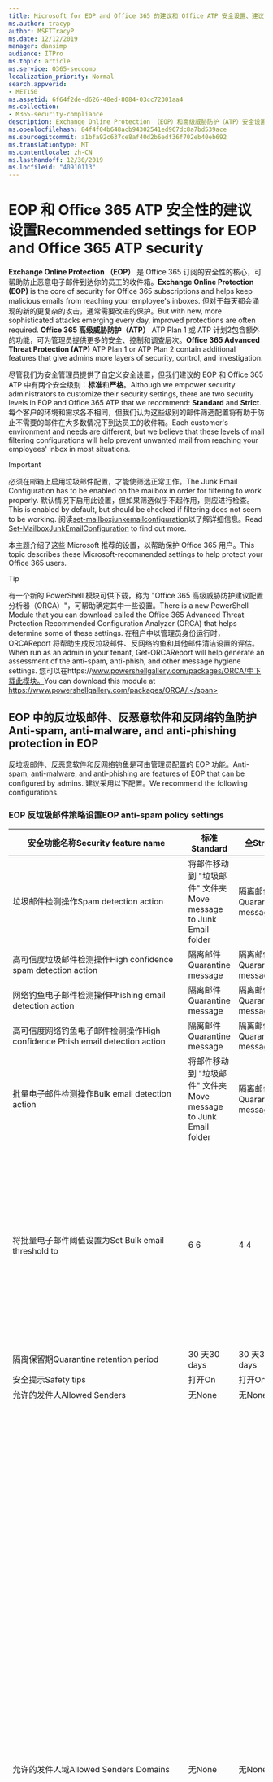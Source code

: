 ```yaml
---
title: Microsoft for EOP and Office 365 的建议和 Office ATP 安全设置、建议、发件人策略框架、基于域的邮件报告和符合性、域密钥识别的邮件、步骤、工作方式、安全基准和 EOP 的基准ATP 的基线，设置 ATP，设置 EOP，配置 ATP，配置 EOP，安全配置
ms.author: tracyp
author: MSFTTracyP
ms.date: 12/12/2019
manager: dansimp
audience: ITPro
ms.topic: article
ms.service: O365-seccomp
localization_priority: Normal
search.appverid:
- MET150
ms.assetid: 6f64f2de-d626-48ed-8084-03cc72301aa4
ms.collection:
- M365-security-compliance
description: Exchange Online Protection （EOP）和高级威胁防护（ATP）安全设置的最佳实践是什么？ 有关标准保护的当前建议是什么？ 如果您想要更加严格，应使用什么？ 此外，如果您还使用高级威胁防护（ATP），还可以获得什么额外内容？
ms.openlocfilehash: 84f4f04b648acb94302541ed967dc8a7bd539ace
ms.sourcegitcommit: a1bfa92c637ce8af40d2b6edf36f702eb40eb692
ms.translationtype: MT
ms.contentlocale: zh-CN
ms.lasthandoff: 12/30/2019
ms.locfileid: "40910113"
---
```

# <a name="recommended-settings-for-eop-and-office-365-atp-security"></a><span data-ttu-id="59a10-106">EOP 和 Office 365 ATP 安全性的建议设置</span><span class="sxs-lookup"><span data-stu-id="59a10-106">Recommended settings for EOP and Office 365 ATP security</span></span>

<span data-ttu-id="59a10-107">**Exchange Online Protection （EOP）** 是 Office 365 订阅的安全性的核心，可帮助防止恶意电子邮件到达你的员工的收件箱。</span><span class="sxs-lookup"><span data-stu-id="59a10-107">**Exchange Online Protection (EOP)** is the core of security for Office 365 subscriptions and helps keep malicious emails from reaching your employee's inboxes.</span></span> <span data-ttu-id="59a10-108">但对于每天都会涌现的新的更复杂的攻击，通常需要改进的保护。</span><span class="sxs-lookup"><span data-stu-id="59a10-108">But with new, more sophisticated attacks emerging every day, improved protections are often required.</span></span> <span data-ttu-id="59a10-109">**Office 365 高级威胁防护（ATP）** ATP Plan 1 或 ATP 计划2包含额外的功能，可为管理员提供更多的安全、控制和调查层次。</span><span class="sxs-lookup"><span data-stu-id="59a10-109">**Office 365 Advanced Threat Protection (ATP)** ATP Plan 1 or ATP Plan 2 contain additional features that give admins more layers of security, control, and investigation.</span></span>

<span data-ttu-id="59a10-110">尽管我们为安全管理员提供了自定义安全设置，但我们建议的 EOP 和 Office 365 ATP 中有两个安全级别：**标准**和**严格**。</span><span class="sxs-lookup"><span data-stu-id="59a10-110">Although we empower security administrators to customize their security settings, there are two security levels in EOP and Office 365 ATP that we recommend: **Standard** and **Strict**.</span></span> <span data-ttu-id="59a10-111">每个客户的环境和需求各不相同，但我们认为这些级别的邮件筛选配置将有助于防止不需要的邮件在大多数情况下到达员工的收件箱。</span><span class="sxs-lookup"><span data-stu-id="59a10-111">Each customer's environment and needs are different, but we believe that these levels of mail filtering configurations will help prevent unwanted mail from reaching your employees' inbox in most situations.</span></span>

> [!IMPORTANT]
> <span data-ttu-id="59a10-112">必须在邮箱上启用垃圾邮件配置，才能使筛选正常工作。</span><span class="sxs-lookup"><span data-stu-id="59a10-112">The Junk Email Configuration has to be enabled on the mailbox in order for filtering to work properly.</span></span> <span data-ttu-id="59a10-113">默认情况下启用此设置，但如果筛选似乎不起作用，则应进行检查。</span><span class="sxs-lookup"><span data-stu-id="59a10-113">This is enabled by default, but should be checked if filtering does not seem to be working.</span></span> <span data-ttu-id="59a10-114">阅读[set-mailboxjunkemailconfiguration](https://docs.microsoft.com/powershell/module/exchange/antispam-antimalware/set-mailboxjunkemailconfiguration)以了解详细信息。</span><span class="sxs-lookup"><span data-stu-id="59a10-114">Read [Set-MailboxJunkEmailConfiguration](https://docs.microsoft.com/powershell/module/exchange/antispam-antimalware/set-mailboxjunkemailconfiguration) to find out more.</span></span> 

<span data-ttu-id="59a10-115">本主题介绍了这些 Microsoft 推荐的设置，以帮助保护 Office 365 用户。</span><span class="sxs-lookup"><span data-stu-id="59a10-115">This topic describes these Microsoft-recommended settings to help protect your Office 365 users.</span></span>

> [!TIP]
> <span data-ttu-id="59a10-116">有一个新的 PowerShell 模块可供下载，称为 "Office 365 高级威胁防护建议配置分析器（ORCA）"，可帮助确定其中一些设置。</span><span class="sxs-lookup"><span data-stu-id="59a10-116">There is a new PowerShell Module that you can download called the Office 365 Advanced Threat Protection Recommended Configuration Analyzer (ORCA) that helps determine some of these settings.</span></span> <span data-ttu-id="59a10-117">在租户中以管理员身份运行时，ORCAReport 将帮助生成反垃圾邮件、反网络钓鱼和其他邮件清洁设置的评估。</span><span class="sxs-lookup"><span data-stu-id="59a10-117">When run as an admin in your tenant, Get-ORCAReport will help generate an assessment of the anti-spam, anti-phish, and other message hygiene settings.</span></span> <span data-ttu-id="59a10-118">您可以在https://www.powershellgallery.com/packages/ORCA/中下载此模块。</span><span class="sxs-lookup"><span data-stu-id="59a10-118">You can download this module at https://www.powershellgallery.com/packages/ORCA/.</span></span>

## <a name="anti-spam-anti-malware-and-anti-phishing-protection-in-eop"></a><span data-ttu-id="59a10-119">EOP 中的反垃圾邮件、反恶意软件和反网络钓鱼防护</span><span class="sxs-lookup"><span data-stu-id="59a10-119">Anti-spam, anti-malware, and anti-phishing protection in EOP</span></span>

<span data-ttu-id="59a10-120">反垃圾邮件、反恶意软件和反网络钓鱼是可由管理员配置的 EOP 功能。</span><span class="sxs-lookup"><span data-stu-id="59a10-120">Anti-spam, anti-malware, and anti-phishing are features of EOP that can be configured by admins.</span></span> <span data-ttu-id="59a10-121">建议采用以下配置。</span><span class="sxs-lookup"><span data-stu-id="59a10-121">We recommend the following configurations.</span></span>

### <a name="eop-anti-spam-policy-settings"></a><span data-ttu-id="59a10-122">EOP 反垃圾邮件策略设置</span><span class="sxs-lookup"><span data-stu-id="59a10-122">EOP anti-spam policy settings</span></span>

|<span data-ttu-id="59a10-123">安全功能名称</span><span class="sxs-lookup"><span data-stu-id="59a10-123">Security feature name</span></span>|<span data-ttu-id="59a10-124">标准</span><span class="sxs-lookup"><span data-stu-id="59a10-124">Standard</span></span>|<span data-ttu-id="59a10-125">全</span><span class="sxs-lookup"><span data-stu-id="59a10-125">Strict</span></span>|<span data-ttu-id="59a10-126">评论</span><span class="sxs-lookup"><span data-stu-id="59a10-126">Comment</span></span>|
|---------|---------|---------|---------|
|<span data-ttu-id="59a10-127">垃圾邮件检测操作</span><span class="sxs-lookup"><span data-stu-id="59a10-127">Spam detection action</span></span>|<span data-ttu-id="59a10-128">将邮件移动到 "垃圾邮件" 文件夹</span><span class="sxs-lookup"><span data-stu-id="59a10-128">Move message to Junk Email folder</span></span>|<span data-ttu-id="59a10-129">隔离邮件</span><span class="sxs-lookup"><span data-stu-id="59a10-129">Quarantine message</span></span>||
|<span data-ttu-id="59a10-130">高可信度垃圾邮件检测操作</span><span class="sxs-lookup"><span data-stu-id="59a10-130">High confidence spam detection action</span></span>|<span data-ttu-id="59a10-131">隔离邮件</span><span class="sxs-lookup"><span data-stu-id="59a10-131">Quarantine message</span></span>|<span data-ttu-id="59a10-132">隔离邮件</span><span class="sxs-lookup"><span data-stu-id="59a10-132">Quarantine message</span></span>||
|<span data-ttu-id="59a10-133">网络钓鱼电子邮件检测操作</span><span class="sxs-lookup"><span data-stu-id="59a10-133">Phishing email detection action</span></span>|<span data-ttu-id="59a10-134">隔离邮件</span><span class="sxs-lookup"><span data-stu-id="59a10-134">Quarantine message</span></span>|<span data-ttu-id="59a10-135">隔离邮件</span><span class="sxs-lookup"><span data-stu-id="59a10-135">Quarantine message</span></span>||
|<span data-ttu-id="59a10-136">高可信度网络钓鱼电子邮件检测操作</span><span class="sxs-lookup"><span data-stu-id="59a10-136">High confidence Phish email detection action</span></span>|<span data-ttu-id="59a10-137">隔离邮件</span><span class="sxs-lookup"><span data-stu-id="59a10-137">Quarantine message</span></span>|<span data-ttu-id="59a10-138">隔离邮件</span><span class="sxs-lookup"><span data-stu-id="59a10-138">Quarantine message</span></span>||
|<span data-ttu-id="59a10-139">批量电子邮件检测操作</span><span class="sxs-lookup"><span data-stu-id="59a10-139">Bulk email detection action</span></span>|<span data-ttu-id="59a10-140">将邮件移动到 "垃圾邮件" 文件夹</span><span class="sxs-lookup"><span data-stu-id="59a10-140">Move message to Junk Email folder</span></span>|<span data-ttu-id="59a10-141">隔离邮件</span><span class="sxs-lookup"><span data-stu-id="59a10-141">Quarantine message</span></span>||
|<span data-ttu-id="59a10-142">将批量电子邮件阈值设置为</span><span class="sxs-lookup"><span data-stu-id="59a10-142">Set Bulk email threshold to</span></span>|<span data-ttu-id="59a10-143">6 </span><span class="sxs-lookup"><span data-stu-id="59a10-143">6</span></span>|<span data-ttu-id="59a10-144">4 </span><span class="sxs-lookup"><span data-stu-id="59a10-144">4</span></span>|<span data-ttu-id="59a10-145">默认值为7，但我们建议您将其更改为6。</span><span class="sxs-lookup"><span data-stu-id="59a10-145">The default value is currently 7, but we recommend that you change it to 6.</span></span> <span data-ttu-id="59a10-146">有关详细信息，请参阅[批量投诉级别值](bulk-complaint-level-values.md)。</span><span class="sxs-lookup"><span data-stu-id="59a10-146">For details, see [Bulk Complaint Level values](bulk-complaint-level-values.md).</span></span>|
|<span data-ttu-id="59a10-147">隔离保留期</span><span class="sxs-lookup"><span data-stu-id="59a10-147">Quarantine retention period</span></span>|<span data-ttu-id="59a10-148">30 天</span><span class="sxs-lookup"><span data-stu-id="59a10-148">30 days</span></span>|<span data-ttu-id="59a10-149">30 天</span><span class="sxs-lookup"><span data-stu-id="59a10-149">30 days</span></span>||
|<span data-ttu-id="59a10-150">安全提示</span><span class="sxs-lookup"><span data-stu-id="59a10-150">Safety tips</span></span>|<span data-ttu-id="59a10-151">打开</span><span class="sxs-lookup"><span data-stu-id="59a10-151">On</span></span>|<span data-ttu-id="59a10-152">打开</span><span class="sxs-lookup"><span data-stu-id="59a10-152">On</span></span>||
|<span data-ttu-id="59a10-153">允许的发件人</span><span class="sxs-lookup"><span data-stu-id="59a10-153">Allowed Senders</span></span>|<span data-ttu-id="59a10-154">无</span><span class="sxs-lookup"><span data-stu-id="59a10-154">None</span></span>|<span data-ttu-id="59a10-155">无</span><span class="sxs-lookup"><span data-stu-id="59a10-155">None</span></span>||
|<span data-ttu-id="59a10-156">允许的发件人域</span><span class="sxs-lookup"><span data-stu-id="59a10-156">Allowed Senders Domains</span></span>|<span data-ttu-id="59a10-157">无</span><span class="sxs-lookup"><span data-stu-id="59a10-157">None</span></span>|<span data-ttu-id="59a10-158">无</span><span class="sxs-lookup"><span data-stu-id="59a10-158">None</span></span>|<span data-ttu-id="59a10-159">不需要将您拥有的域（也称为 "_接受的域_"）添加到允许的发件人列表中。</span><span class="sxs-lookup"><span data-stu-id="59a10-159">Adding domains that you own (also known as _accepted domains_) to the allowed senders list is not required.</span></span> <span data-ttu-id="59a10-160">事实上，它被认为是高风险，因为它会给不良参与者带来机会，以向您发送邮件，否则将被筛选掉。在 "**反垃圾邮件设置**" 页上的安全性 & 合规性中心中使用[欺骗智能](learn-about-spoof-intelligence.md)，以查看所有哄骗的发件人是组织中的域，还是哄骗外部域。</span><span class="sxs-lookup"><span data-stu-id="59a10-160">In fact, it's considered high risk since it creates opportunities for bad actors to send you mail that would otherwise be filtered out. Use [spoof intelligence](learn-about-spoof-intelligence.md) in the Security & Compliance Center on the **Anti-spam settings** page to review all senders who are spoofing either domains that are part of your organization, or spoofing external domains.</span></span>|
|<span data-ttu-id="59a10-161">阻止的发件人</span><span class="sxs-lookup"><span data-stu-id="59a10-161">Blocked Senders</span></span>|<span data-ttu-id="59a10-162">无</span><span class="sxs-lookup"><span data-stu-id="59a10-162">None</span></span>|<span data-ttu-id="59a10-163">无</span><span class="sxs-lookup"><span data-stu-id="59a10-163">None</span></span>||
|<span data-ttu-id="59a10-164">阻止的发件人域</span><span class="sxs-lookup"><span data-stu-id="59a10-164">Blocked Senders domains</span></span>|<span data-ttu-id="59a10-165">无</span><span class="sxs-lookup"><span data-stu-id="59a10-165">None</span></span>|<span data-ttu-id="59a10-166">无</span><span class="sxs-lookup"><span data-stu-id="59a10-166">None</span></span>||
|<span data-ttu-id="59a10-167">最终用户垃圾邮件通知频率</span><span class="sxs-lookup"><span data-stu-id="59a10-167">End user spam notification frequency</span></span>|<span data-ttu-id="59a10-168">已启用</span><span class="sxs-lookup"><span data-stu-id="59a10-168">Enabled</span></span>|<span data-ttu-id="59a10-169">已启用</span><span class="sxs-lookup"><span data-stu-id="59a10-169">Enabled</span></span>|<span data-ttu-id="59a10-170">3 天</span><span class="sxs-lookup"><span data-stu-id="59a10-170">3 days</span></span>|
|<span data-ttu-id="59a10-171">零小时自动清除</span><span class="sxs-lookup"><span data-stu-id="59a10-171">Zero Hour auto purge</span></span>|<span data-ttu-id="59a10-172">打开</span><span class="sxs-lookup"><span data-stu-id="59a10-172">On</span></span>|<span data-ttu-id="59a10-173">打开</span><span class="sxs-lookup"><span data-stu-id="59a10-173">On</span></span>|<span data-ttu-id="59a10-174">对于垃圾邮件和网络钓鱼 ZAP</span><span class="sxs-lookup"><span data-stu-id="59a10-174">For both Spam and Phish ZAP</span></span>|
|<span data-ttu-id="59a10-175">MarkAsSpamBulkMail</span><span class="sxs-lookup"><span data-stu-id="59a10-175">MarkAsSpamBulkMail</span></span>|<span data-ttu-id="59a10-176">打开</span><span class="sxs-lookup"><span data-stu-id="59a10-176">On</span></span>|<span data-ttu-id="59a10-177">打开</span><span class="sxs-lookup"><span data-stu-id="59a10-177">On</span></span>|<span data-ttu-id="59a10-178">此设置仅在 PowerShell 中可用</span><span class="sxs-lookup"><span data-stu-id="59a10-178">This setting is only available in PowerShell</span></span>|

<span data-ttu-id="59a10-179">反垃圾邮件策略中有几个称为高级垃圾邮件筛选器的参数在此撰写时被弃用。</span><span class="sxs-lookup"><span data-stu-id="59a10-179">There are several other parameters in the Anti-spam policy called Advanced Spam filter that are being deprecated at the time of this writing.</span></span> <span data-ttu-id="59a10-180">我们推荐的设置是为标准和严格级别**关闭它们：**</span><span class="sxs-lookup"><span data-stu-id="59a10-180">Our recommended settings for these are to turn them **OFF** for both Standard and Strict levels:</span></span>

|<span data-ttu-id="59a10-181">安全功能名称</span><span class="sxs-lookup"><span data-stu-id="59a10-181">Security feature name</span></span>| <span data-ttu-id="59a10-182">备注</span><span class="sxs-lookup"><span data-stu-id="59a10-182">Comments</span></span> |
|---------|---------|
|<span data-ttu-id="59a10-183">IncreaseScoreWithImageLinks</span><span class="sxs-lookup"><span data-stu-id="59a10-183">IncreaseScoreWithImageLinks</span></span>| |
|<span data-ttu-id="59a10-184">IncreaseScoreWithNumericIps</span><span class="sxs-lookup"><span data-stu-id="59a10-184">IncreaseScoreWithNumericIps</span></span>| |
|<span data-ttu-id="59a10-185">IncreaseScoreWithRedirectToOtherPort</span><span class="sxs-lookup"><span data-stu-id="59a10-185">IncreaseScoreWithRedirectToOtherPort</span></span>| |
|<span data-ttu-id="59a10-186">IncreaseScoreWithBizOrInfoUrls</span><span class="sxs-lookup"><span data-stu-id="59a10-186">IncreaseScoreWithBizOrInfoUrls</span></span>| |
|<span data-ttu-id="59a10-187">MarkAsSpamEmptyMessages</span><span class="sxs-lookup"><span data-stu-id="59a10-187">MarkAsSpamEmptyMessages</span></span>| |
|<span data-ttu-id="59a10-188">MarkAsSpamJavaScriptInHtml</span><span class="sxs-lookup"><span data-stu-id="59a10-188">MarkAsSpamJavaScriptInHtml</span></span>| |
|<span data-ttu-id="59a10-189">MarkAsSpamFramesInHtml</span><span class="sxs-lookup"><span data-stu-id="59a10-189">MarkAsSpamFramesInHtml</span></span>| |
|<span data-ttu-id="59a10-190">MarkAsSpamObjectTagsInHtml</span><span class="sxs-lookup"><span data-stu-id="59a10-190">MarkAsSpamObjectTagsInHtml</span></span>| |
|<span data-ttu-id="59a10-191">MarkAsSpamEmbedTagsInHtml</span><span class="sxs-lookup"><span data-stu-id="59a10-191">MarkAsSpamEmbedTagsInHtml</span></span>| |
|<span data-ttu-id="59a10-192">MarkAsSpamFormTagsInHtml</span><span class="sxs-lookup"><span data-stu-id="59a10-192">MarkAsSpamFormTagsInHtml</span></span>| |
|<span data-ttu-id="59a10-193">MarkAsSpamWebBugsInHtml</span><span class="sxs-lookup"><span data-stu-id="59a10-193">MarkAsSpamWebBugsInHtml</span></span>| |
|<span data-ttu-id="59a10-194">MarkAsSpamSensitiveWordList</span><span class="sxs-lookup"><span data-stu-id="59a10-194">MarkAsSpamSensitiveWordList</span></span>| |
|<span data-ttu-id="59a10-195">MarkAsSpamFromAddressAuthFail</span><span class="sxs-lookup"><span data-stu-id="59a10-195">MarkAsSpamFromAddressAuthFail</span></span>| |
|<span data-ttu-id="59a10-196">MarkAsSpamNdrBackscatter</span><span class="sxs-lookup"><span data-stu-id="59a10-196">MarkAsSpamNdrBackscatter</span></span>| |
|<span data-ttu-id="59a10-197">MarkAsSpamSpfRecordHardFail</span><span class="sxs-lookup"><span data-stu-id="59a10-197">MarkAsSpamSpfRecordHardFail</span></span>| |

#### <a name="eop-outbound-spam-filter-policy-settings"></a><span data-ttu-id="59a10-198">EOP 出站垃圾邮件筛选器策略设置</span><span class="sxs-lookup"><span data-stu-id="59a10-198">EOP outbound spam filter policy settings</span></span>

|<span data-ttu-id="59a10-199">安全功能名称</span><span class="sxs-lookup"><span data-stu-id="59a10-199">Security feature name</span></span>|<span data-ttu-id="59a10-200">标准</span><span class="sxs-lookup"><span data-stu-id="59a10-200">Standard</span></span>|<span data-ttu-id="59a10-201">全</span><span class="sxs-lookup"><span data-stu-id="59a10-201">Strict</span></span>|<span data-ttu-id="59a10-202">评论</span><span class="sxs-lookup"><span data-stu-id="59a10-202">Comment</span></span>|
|---------|---------|---------|---------|
|<span data-ttu-id="59a10-203">出站垃圾邮件策略收件人限制-外部每小时限制</span><span class="sxs-lookup"><span data-stu-id="59a10-203">Outbound spam policy Recipient Limits - External hourly limit</span></span>|<span data-ttu-id="59a10-204">400</span><span class="sxs-lookup"><span data-stu-id="59a10-204">400</span></span>|<span data-ttu-id="59a10-205">500</span><span class="sxs-lookup"><span data-stu-id="59a10-205">500</span></span>||
|<span data-ttu-id="59a10-206">出站垃圾邮件策略收件人限制-内部每小时限制</span><span class="sxs-lookup"><span data-stu-id="59a10-206">Outbound spam policy Recipient Limits - Internal hourly limit</span></span>|<span data-ttu-id="59a10-207">800</span><span class="sxs-lookup"><span data-stu-id="59a10-207">800</span></span>|<span data-ttu-id="59a10-208">1000</span><span class="sxs-lookup"><span data-stu-id="59a10-208">1000</span></span>||
|<span data-ttu-id="59a10-209">出站垃圾邮件策略收件人限制-每日限制</span><span class="sxs-lookup"><span data-stu-id="59a10-209">Outbound spam policy Recipient Limits - Daily limit</span></span>|<span data-ttu-id="59a10-210">800</span><span class="sxs-lookup"><span data-stu-id="59a10-210">800</span></span>|<span data-ttu-id="59a10-211">1000</span><span class="sxs-lookup"><span data-stu-id="59a10-211">1000</span></span>||
|<span data-ttu-id="59a10-212">用户超出限制时的操作</span><span class="sxs-lookup"><span data-stu-id="59a10-212">Action when a user exceeds the limits</span></span>|<span data-ttu-id="59a10-213">限制用户发送邮件</span><span class="sxs-lookup"><span data-stu-id="59a10-213">Restrict the user from sending mail</span></span>|<span data-ttu-id="59a10-214">限制用户发送邮件</span><span class="sxs-lookup"><span data-stu-id="59a10-214">Restrict the user from sending mail</span></span>||

### <a name="eop-anti-malware-policy-settings"></a><span data-ttu-id="59a10-215">EOP 反恶意软件策略设置</span><span class="sxs-lookup"><span data-stu-id="59a10-215">EOP anti-malware policy settings</span></span>

|<span data-ttu-id="59a10-216">安全功能名称</span><span class="sxs-lookup"><span data-stu-id="59a10-216">Security feature name</span></span>|<span data-ttu-id="59a10-217">标准</span><span class="sxs-lookup"><span data-stu-id="59a10-217">Standard</span></span>|<span data-ttu-id="59a10-218">全</span><span class="sxs-lookup"><span data-stu-id="59a10-218">Strict</span></span>|<span data-ttu-id="59a10-219">评论</span><span class="sxs-lookup"><span data-stu-id="59a10-219">Comment</span></span>|
|---------|---------|---------|---------|
|<span data-ttu-id="59a10-220">恶意软件检测响应</span><span class="sxs-lookup"><span data-stu-id="59a10-220">Malware Detection Response</span></span>|<span data-ttu-id="59a10-221">否</span><span class="sxs-lookup"><span data-stu-id="59a10-221">No</span></span>|<span data-ttu-id="59a10-222">否</span><span class="sxs-lookup"><span data-stu-id="59a10-222">No</span></span>|<span data-ttu-id="59a10-223">如果在电子邮件附件中检测到恶意软件，邮件将被隔离，并且只能由管理员释放。</span><span class="sxs-lookup"><span data-stu-id="59a10-223">If malware is detected in an email attachment, the message will be quarantined and can be released only by an admin.</span></span>|
|<span data-ttu-id="59a10-224">用于阻止可疑文件类型的 "常见附件类型筛选器"</span><span class="sxs-lookup"><span data-stu-id="59a10-224">"Common Attachment Type Filter" for blocking suspicious file types</span></span>|<span data-ttu-id="59a10-225">打开</span><span class="sxs-lookup"><span data-stu-id="59a10-225">On</span></span>|<span data-ttu-id="59a10-226">打开</span><span class="sxs-lookup"><span data-stu-id="59a10-226">On</span></span>||
|<span data-ttu-id="59a10-227">恶意软件零小时自动清除</span><span class="sxs-lookup"><span data-stu-id="59a10-227">Malware Zero-hour Auto Purge</span></span>|<span data-ttu-id="59a10-228">打开</span><span class="sxs-lookup"><span data-stu-id="59a10-228">On</span></span>|<span data-ttu-id="59a10-229">打开</span><span class="sxs-lookup"><span data-stu-id="59a10-229">On</span></span>||
|<span data-ttu-id="59a10-230">通知内部发件人未送达邮件</span><span class="sxs-lookup"><span data-stu-id="59a10-230">Notify internal senders of the undelivered message</span></span>|<span data-ttu-id="59a10-231">Disabled</span><span class="sxs-lookup"><span data-stu-id="59a10-231">Disabled</span></span>|<span data-ttu-id="59a10-232">Disabled</span><span class="sxs-lookup"><span data-stu-id="59a10-232">Disabled</span></span>||
|<span data-ttu-id="59a10-233">通知外部发件人未送达的邮件</span><span class="sxs-lookup"><span data-stu-id="59a10-233">Notify external senders of the undelivered message</span></span>|<span data-ttu-id="59a10-234">Disabled</span><span class="sxs-lookup"><span data-stu-id="59a10-234">Disabled</span></span>|<span data-ttu-id="59a10-235">Disabled</span><span class="sxs-lookup"><span data-stu-id="59a10-235">Disabled</span></span>||

### <a name="eop-anti-phishing-policy-settings"></a><span data-ttu-id="59a10-236">EOP 反网络钓鱼策略设置</span><span class="sxs-lookup"><span data-stu-id="59a10-236">EOP anti-phishing policy settings</span></span>

|<span data-ttu-id="59a10-237">安全功能名称</span><span class="sxs-lookup"><span data-stu-id="59a10-237">Security feature name</span></span>|<span data-ttu-id="59a10-238">标准</span><span class="sxs-lookup"><span data-stu-id="59a10-238">Standard</span></span>|<span data-ttu-id="59a10-239">全</span><span class="sxs-lookup"><span data-stu-id="59a10-239">Strict</span></span>|<span data-ttu-id="59a10-240">评论</span><span class="sxs-lookup"><span data-stu-id="59a10-240">Comment</span></span>|
|---------|---------|---------|---------|
|<span data-ttu-id="59a10-241">启用反欺骗保护</span><span class="sxs-lookup"><span data-stu-id="59a10-241">Enable anti-spoofing protection</span></span>|<span data-ttu-id="59a10-242">打开</span><span class="sxs-lookup"><span data-stu-id="59a10-242">On</span></span>|<span data-ttu-id="59a10-243">打开</span><span class="sxs-lookup"><span data-stu-id="59a10-243">On</span></span>||
|<span data-ttu-id="59a10-244">启用未经身份验证的发件人（标记）</span><span class="sxs-lookup"><span data-stu-id="59a10-244">Enable Unauthenticated Sender (tagging)</span></span>|<span data-ttu-id="59a10-245">打开</span><span class="sxs-lookup"><span data-stu-id="59a10-245">On</span></span>|<span data-ttu-id="59a10-246">打开</span><span class="sxs-lookup"><span data-stu-id="59a10-246">On</span></span>||
|<span data-ttu-id="59a10-247">如果电子邮件由不允许欺骗您的域的人发送</span><span class="sxs-lookup"><span data-stu-id="59a10-247">If email is sent by someone who's not allowed to spoof your domain</span></span>|<span data-ttu-id="59a10-248">将邮件移到收件人的 "垃圾邮件" 文件夹</span><span class="sxs-lookup"><span data-stu-id="59a10-248">Move message to the recipients' Junk Email folders</span></span>|<span data-ttu-id="59a10-249">隔离邮件</span><span class="sxs-lookup"><span data-stu-id="59a10-249">Quarantine the message</span></span>||

## <a name="office-365-advanced-threat-protection-security"></a><span data-ttu-id="59a10-250">Office 365 高级威胁防护安全</span><span class="sxs-lookup"><span data-stu-id="59a10-250">Office 365 Advanced Threat Protection security</span></span>

<span data-ttu-id="59a10-251">Office 365 高级威胁防护（ATP）订阅带来了更多的安全优势。</span><span class="sxs-lookup"><span data-stu-id="59a10-251">Additional security benefits come with an Office 365 Advanced Threat Protection (ATP) subscription.</span></span> <span data-ttu-id="59a10-252">有关最新的新闻和信息，可以查看[Office 365 ATP 中的新增功能](whats-new-in-office-365-atp.md)。</span><span class="sxs-lookup"><span data-stu-id="59a10-252">For the latest news and information, you can see [What's new in Office 365 ATP](whats-new-in-office-365-atp.md).</span></span>

<span data-ttu-id="59a10-253">Office 365 ATP 包括安全附件和安全链接策略，以防止电子邮件发送潜在的恶意附件，并防止用户单击可能不安全的 Url。</span><span class="sxs-lookup"><span data-stu-id="59a10-253">Office 365 ATP includes the Safe Attachment and Safe Links policies to prevent email with potentially malicious attachments from being delivered, and to keep users from clicking potentially unsafe URLs.</span></span>

> [!IMPORTANT]
> <span data-ttu-id="59a10-254">高级反网络钓鱼是 Office 365 ATP 订阅的好处之一。</span><span class="sxs-lookup"><span data-stu-id="59a10-254">Advanced anti-phishing is one of the benefits of an Office 365 ATP subscription.</span></span> <span data-ttu-id="59a10-255">尽管它在默认情况下处于启用状态，但***必须***至少配置一个反网络钓鱼策略，然后它才能开始筛选邮件。</span><span class="sxs-lookup"><span data-stu-id="59a10-255">Although it's enabled by default, you ***must*** configure at least one anti-phishing policy before it can start filtering mail.</span></span> <span data-ttu-id="59a10-256">忘记配置反网络钓鱼策略可能会使用户暴露风险的电子邮件。</span><span class="sxs-lookup"><span data-stu-id="59a10-256">Forgetting to configure anti-phishing policies could exposes users to risky emails.</span></span> <span data-ttu-id="59a10-257">在添加 Office 365 ATP 订阅后，请务必配置您的反网络钓鱼策略。</span><span class="sxs-lookup"><span data-stu-id="59a10-257">Be sure to configure your anti-phishing policies after you add an Office 365 ATP subscription.</span></span>

<span data-ttu-id="59a10-258">如果你已将 Office 365 ATP 订阅添加到你的 EOP，请设置以下配置。</span><span class="sxs-lookup"><span data-stu-id="59a10-258">If you've added an Office 365 ATP subscription to your EOP, set the following configurations.</span></span>

### <a name="office-atp-anti-phishing-policy-settings"></a><span data-ttu-id="59a10-259">Office ATP 反网络钓鱼策略设置</span><span class="sxs-lookup"><span data-stu-id="59a10-259">Office ATP anti-phishing policy settings</span></span>

<span data-ttu-id="59a10-260">EOP 客户将获得上文所述的基本反网络钓鱼，但 Office 365 ATP 包含更多的功能和控制，可帮助预防、检测和补救攻击。</span><span class="sxs-lookup"><span data-stu-id="59a10-260">EOP customers get basic anti-phishing as previously described, but Office 365 ATP includes more features and control to help prevent, detect, and remediate against attacks.</span></span>

|<span data-ttu-id="59a10-261">模拟安全功能名称</span><span class="sxs-lookup"><span data-stu-id="59a10-261">Impersonation security feature name</span></span>|<span data-ttu-id="59a10-262">标准</span><span class="sxs-lookup"><span data-stu-id="59a10-262">Standard</span></span>|<span data-ttu-id="59a10-263">全</span><span class="sxs-lookup"><span data-stu-id="59a10-263">Strict</span></span>|<span data-ttu-id="59a10-264">评论</span><span class="sxs-lookup"><span data-stu-id="59a10-264">Comment</span></span>|
|---------|---------|---------|---------|
|<span data-ttu-id="59a10-265">（编辑模拟策略）添加要保护的用户</span><span class="sxs-lookup"><span data-stu-id="59a10-265">(Edit impersonation policy) Add users to protect</span></span>|<span data-ttu-id="59a10-266">打开</span><span class="sxs-lookup"><span data-stu-id="59a10-266">On</span></span>|<span data-ttu-id="59a10-267">打开</span><span class="sxs-lookup"><span data-stu-id="59a10-267">On</span></span>|<span data-ttu-id="59a10-268">取决于您的组织，但我们建议在关键角色中添加用户。</span><span class="sxs-lookup"><span data-stu-id="59a10-268">Depends on your organization, but we recommend adding users in key roles.</span></span> <span data-ttu-id="59a10-269">在内部，这些可能是 CEO、CFO 和其他高级领导者。</span><span class="sxs-lookup"><span data-stu-id="59a10-269">Internally, these might be your CEO, CFO, and other senior leaders.</span></span> <span data-ttu-id="59a10-270">在外部，这些可以包括理事会成员或董事会。</span><span class="sxs-lookup"><span data-stu-id="59a10-270">Externally, these could include council members or your board of directors.</span></span>|
|<span data-ttu-id="59a10-271">（编辑模拟策略）自动包括我自己的域</span><span class="sxs-lookup"><span data-stu-id="59a10-271">(Edit impersonation policy) Automatically include the domains I own</span></span>|<span data-ttu-id="59a10-272">打开</span><span class="sxs-lookup"><span data-stu-id="59a10-272">On</span></span>|<span data-ttu-id="59a10-273">打开</span><span class="sxs-lookup"><span data-stu-id="59a10-273">On</span></span>||
|<span data-ttu-id="59a10-274">（编辑模拟策略）包含自定义域</span><span class="sxs-lookup"><span data-stu-id="59a10-274">(Edit impersonation policy) Include custom domains</span></span>|<span data-ttu-id="59a10-275">打开</span><span class="sxs-lookup"><span data-stu-id="59a10-275">On</span></span>|<span data-ttu-id="59a10-276">打开</span><span class="sxs-lookup"><span data-stu-id="59a10-276">On</span></span>|<span data-ttu-id="59a10-277">取决于您的组织，但我们建议添加与您不拥有的大多数进行交互的域。</span><span class="sxs-lookup"><span data-stu-id="59a10-277">Depends on your organization, but we recommend adding domains you interact with most that you don't own.</span></span>|
|<span data-ttu-id="59a10-278">如果由指定的模拟用户发送电子邮件</span><span class="sxs-lookup"><span data-stu-id="59a10-278">If email is sent by an impersonated user you specified</span></span>|<span data-ttu-id="59a10-279">隔离邮件</span><span class="sxs-lookup"><span data-stu-id="59a10-279">Quarantine the message</span></span>|<span data-ttu-id="59a10-280">隔离邮件</span><span class="sxs-lookup"><span data-stu-id="59a10-280">Quarantine the message</span></span>||
|<span data-ttu-id="59a10-281">如果你指定的模拟域发送了电子邮件</span><span class="sxs-lookup"><span data-stu-id="59a10-281">If email is sent by an impersonated domain you specified</span></span>|<span data-ttu-id="59a10-282">隔离邮件</span><span class="sxs-lookup"><span data-stu-id="59a10-282">Quarantine the message</span></span>|<span data-ttu-id="59a10-283">隔离邮件</span><span class="sxs-lookup"><span data-stu-id="59a10-283">Quarantine the message</span></span>||
|<span data-ttu-id="59a10-284">为模拟用户显示提示</span><span class="sxs-lookup"><span data-stu-id="59a10-284">Show tip for impersonated users</span></span>|<span data-ttu-id="59a10-285">打开</span><span class="sxs-lookup"><span data-stu-id="59a10-285">On</span></span>|<span data-ttu-id="59a10-286">打开</span><span class="sxs-lookup"><span data-stu-id="59a10-286">On</span></span>||
|<span data-ttu-id="59a10-287">显示模拟域的提示</span><span class="sxs-lookup"><span data-stu-id="59a10-287">Show tip for impersonated domains</span></span>|<span data-ttu-id="59a10-288">打开</span><span class="sxs-lookup"><span data-stu-id="59a10-288">On</span></span>|<span data-ttu-id="59a10-289">打开</span><span class="sxs-lookup"><span data-stu-id="59a10-289">On</span></span>||
|<span data-ttu-id="59a10-290">显示不正常字符的提示</span><span class="sxs-lookup"><span data-stu-id="59a10-290">Show tip for unusual characters</span></span>|<span data-ttu-id="59a10-291">打开</span><span class="sxs-lookup"><span data-stu-id="59a10-291">On</span></span>|<span data-ttu-id="59a10-292">打开</span><span class="sxs-lookup"><span data-stu-id="59a10-292">On</span></span>||
|<span data-ttu-id="59a10-293">启用邮箱智能</span><span class="sxs-lookup"><span data-stu-id="59a10-293">Enable Mailbox intelligence</span></span>|<span data-ttu-id="59a10-294">打开</span><span class="sxs-lookup"><span data-stu-id="59a10-294">On</span></span>|<span data-ttu-id="59a10-295">打开</span><span class="sxs-lookup"><span data-stu-id="59a10-295">On</span></span>||
|<span data-ttu-id="59a10-296">启用基于邮箱智能的模拟保护</span><span class="sxs-lookup"><span data-stu-id="59a10-296">Enable Mailbox intelligence based impersonation protection</span></span>|<span data-ttu-id="59a10-297">打开</span><span class="sxs-lookup"><span data-stu-id="59a10-297">On</span></span>|<span data-ttu-id="59a10-298">打开</span><span class="sxs-lookup"><span data-stu-id="59a10-298">On</span></span>||
|<span data-ttu-id="59a10-299">如果由邮箱智能保护的模拟用户发送电子邮件</span><span class="sxs-lookup"><span data-stu-id="59a10-299">If email is sent by an impersonated user protected by mailbox intelligence</span></span>|<span data-ttu-id="59a10-300">将邮件移到收件人的 "垃圾邮件" 文件夹</span><span class="sxs-lookup"><span data-stu-id="59a10-300">Move message to the recipients' Junk Email folders</span></span>|<span data-ttu-id="59a10-301">隔离邮件</span><span class="sxs-lookup"><span data-stu-id="59a10-301">Quarantine the message</span></span>||
|<span data-ttu-id="59a10-302">（编辑模拟策略）添加受信任的发件人和域</span><span class="sxs-lookup"><span data-stu-id="59a10-302">(Edit impersonation policy) Add trusted senders and domains</span></span>|<span data-ttu-id="59a10-303">无</span><span class="sxs-lookup"><span data-stu-id="59a10-303">None</span></span>|<span data-ttu-id="59a10-304">无</span><span class="sxs-lookup"><span data-stu-id="59a10-304">None</span></span>|<span data-ttu-id="59a10-305">取决于您的组织，但我们建议您添加由于仅模拟而不是其他筛选器而错误地将其标记为网络钓鱼的用户或域。</span><span class="sxs-lookup"><span data-stu-id="59a10-305">Depends on your organization, but we recommend adding users or domains that incorrectly get marked as phish due to impersonation only and not other filters.</span></span>|

|<span data-ttu-id="59a10-306">欺骗安全功能名称</span><span class="sxs-lookup"><span data-stu-id="59a10-306">Spoof security feature name</span></span>|<span data-ttu-id="59a10-307">标准</span><span class="sxs-lookup"><span data-stu-id="59a10-307">Standard</span></span>|<span data-ttu-id="59a10-308">全</span><span class="sxs-lookup"><span data-stu-id="59a10-308">Strict</span></span>|<span data-ttu-id="59a10-309">评论</span><span class="sxs-lookup"><span data-stu-id="59a10-309">Comment</span></span>|
|---------|---------|---------|---------|
|<span data-ttu-id="59a10-310">启用反欺骗保护</span><span class="sxs-lookup"><span data-stu-id="59a10-310">Enable anti-spoofing protection</span></span>|<span data-ttu-id="59a10-311">打开</span><span class="sxs-lookup"><span data-stu-id="59a10-311">On</span></span>|<span data-ttu-id="59a10-312">打开</span><span class="sxs-lookup"><span data-stu-id="59a10-312">On</span></span>||
|<span data-ttu-id="59a10-313">启用未经身份验证的发件人（标记）</span><span class="sxs-lookup"><span data-stu-id="59a10-313">Enable Unauthenticated Sender (tagging)</span></span>|<span data-ttu-id="59a10-314">打开</span><span class="sxs-lookup"><span data-stu-id="59a10-314">On</span></span>|<span data-ttu-id="59a10-315">打开</span><span class="sxs-lookup"><span data-stu-id="59a10-315">On</span></span>||
|<span data-ttu-id="59a10-316">如果电子邮件由不允许欺骗您的域的人发送</span><span class="sxs-lookup"><span data-stu-id="59a10-316">If email is sent by someone who's not allowed to spoof your domain</span></span>|<span data-ttu-id="59a10-317">将邮件移到收件人的 "垃圾邮件" 文件夹</span><span class="sxs-lookup"><span data-stu-id="59a10-317">Move message to the recipients' Junk Email folders</span></span>|<span data-ttu-id="59a10-318">隔离邮件</span><span class="sxs-lookup"><span data-stu-id="59a10-318">Quarantine the message</span></span>||
|<span data-ttu-id="59a10-319">EnableAuthenticationSafetyTip</span><span class="sxs-lookup"><span data-stu-id="59a10-319">EnableAuthenticationSafetyTip</span></span>|<span data-ttu-id="59a10-320">True</span><span class="sxs-lookup"><span data-stu-id="59a10-320">True</span></span>|<span data-ttu-id="59a10-321">True</span><span class="sxs-lookup"><span data-stu-id="59a10-321">True</span></span>|<span data-ttu-id="59a10-322">此设置仅在 PowerShell 中可用</span><span class="sxs-lookup"><span data-stu-id="59a10-322">This setting is only available in PowerShell</span></span>|
|<span data-ttu-id="59a10-323">EnableAuthenticationSoftPassSafetyTip</span><span class="sxs-lookup"><span data-stu-id="59a10-323">EnableAuthenticationSoftPassSafetyTip</span></span>|<span data-ttu-id="59a10-324">False</span><span class="sxs-lookup"><span data-stu-id="59a10-324">False</span></span>|<span data-ttu-id="59a10-325">True</span><span class="sxs-lookup"><span data-stu-id="59a10-325">True</span></span>|<span data-ttu-id="59a10-326">此设置仅在 PowerShell 中可用</span><span class="sxs-lookup"><span data-stu-id="59a10-326">This setting is only available in PowerShell</span></span>|
|<span data-ttu-id="59a10-327">EnableSuspiciousSafetyTip</span><span class="sxs-lookup"><span data-stu-id="59a10-327">EnableSuspiciousSafetyTip</span></span>|<span data-ttu-id="59a10-328">False</span><span class="sxs-lookup"><span data-stu-id="59a10-328">False</span></span>|<span data-ttu-id="59a10-329">True</span><span class="sxs-lookup"><span data-stu-id="59a10-329">True</span></span>|<span data-ttu-id="59a10-330">此设置仅在 PowerShell 中可用</span><span class="sxs-lookup"><span data-stu-id="59a10-330">This setting is only available in PowerShell</span></span>|
|<span data-ttu-id="59a10-331">TreatSoftPassAsAuthenticated</span><span class="sxs-lookup"><span data-stu-id="59a10-331">TreatSoftPassAsAuthenticated</span></span>|<span data-ttu-id="59a10-332">True</span><span class="sxs-lookup"><span data-stu-id="59a10-332">True</span></span>|<span data-ttu-id="59a10-333">False</span><span class="sxs-lookup"><span data-stu-id="59a10-333">False</span></span>|<span data-ttu-id="59a10-334">此设置仅在 PowerShell 中可用</span><span class="sxs-lookup"><span data-stu-id="59a10-334">This setting is only available in PowerShell</span></span>|

|<span data-ttu-id="59a10-335">高级设置安全功能名称</span><span class="sxs-lookup"><span data-stu-id="59a10-335">Advanced settings security feature name</span></span>|<span data-ttu-id="59a10-336">标准</span><span class="sxs-lookup"><span data-stu-id="59a10-336">Standard</span></span>|<span data-ttu-id="59a10-337">全</span><span class="sxs-lookup"><span data-stu-id="59a10-337">Strict</span></span>|<span data-ttu-id="59a10-338">评论</span><span class="sxs-lookup"><span data-stu-id="59a10-338">Comment</span></span>|
|---------|---------|---------|---------|
|<span data-ttu-id="59a10-339">高级网络钓鱼阈值</span><span class="sxs-lookup"><span data-stu-id="59a10-339">Advanced phishing thresholds</span></span>|<span data-ttu-id="59a10-340">2-主动</span><span class="sxs-lookup"><span data-stu-id="59a10-340">2 - Aggressive</span></span>|<span data-ttu-id="59a10-341">3-更主动</span><span class="sxs-lookup"><span data-stu-id="59a10-341">3 - More aggressive</span></span>||

### <a name="safe-links-settings"></a><span data-ttu-id="59a10-342">安全链接设置</span><span class="sxs-lookup"><span data-stu-id="59a10-342">Safe Links settings</span></span>

|<span data-ttu-id="59a10-343">安全功能名称</span><span class="sxs-lookup"><span data-stu-id="59a10-343">Security feature name</span></span>|<span data-ttu-id="59a10-344">标准</span><span class="sxs-lookup"><span data-stu-id="59a10-344">Standard</span></span>|<span data-ttu-id="59a10-345">全</span><span class="sxs-lookup"><span data-stu-id="59a10-345">Strict</span></span>|<span data-ttu-id="59a10-346">评论</span><span class="sxs-lookup"><span data-stu-id="59a10-346">Comment</span></span>|
|---------|---------|---------|---------|
|<span data-ttu-id="59a10-347">在 Office 365 应用中使用 ATP 安全链接，Office for iOS 和 Android</span><span class="sxs-lookup"><span data-stu-id="59a10-347">Use ATP Safe Links in Office 365 Apps, Office for iOS and Android</span></span>|<span data-ttu-id="59a10-348">已启用</span><span class="sxs-lookup"><span data-stu-id="59a10-348">Enabled</span></span>|<span data-ttu-id="59a10-349">已启用</span><span class="sxs-lookup"><span data-stu-id="59a10-349">Enabled</span></span>|<span data-ttu-id="59a10-350">这属于适用于整个组织的 ATP 安全链接策略</span><span class="sxs-lookup"><span data-stu-id="59a10-350">This falls under the ATP Safe Links Policies that apply to the entire organization</span></span>|
<span data-ttu-id="59a10-351">用户单击安全链接时不进行跟踪</span><span class="sxs-lookup"><span data-stu-id="59a10-351">Do not track when users click safe links</span></span>|<span data-ttu-id="59a10-352">Disabled</span><span class="sxs-lookup"><span data-stu-id="59a10-352">Disabled</span></span>|<span data-ttu-id="59a10-353">Disabled</span><span class="sxs-lookup"><span data-stu-id="59a10-353">Disabled</span></span>|<span data-ttu-id="59a10-354">这适用于适用于整个组织的策略和适用于特定收件人的任何策略</span><span class="sxs-lookup"><span data-stu-id="59a10-354">This is for both policies that apply to the entire organization and any policies that apply to specific recipients</span></span>|
|<span data-ttu-id="59a10-355">不要让用户通过指向原始 URL 的安全链接进行单击</span><span class="sxs-lookup"><span data-stu-id="59a10-355">Do not let users click through safe links to original URL</span></span>|<span data-ttu-id="59a10-356">已启用</span><span class="sxs-lookup"><span data-stu-id="59a10-356">Enabled</span></span>|<span data-ttu-id="59a10-357">已启用</span><span class="sxs-lookup"><span data-stu-id="59a10-357">Enabled</span></span>|<span data-ttu-id="59a10-358">这对于适用于整个组织的策略以及适用于特定收件人的任何策略都是如此。</span><span class="sxs-lookup"><span data-stu-id="59a10-358">This is for both the policies that apply to the entire organization and any policies that apply to specific recipients</span></span>|
|<span data-ttu-id="59a10-359">邮件中未知的潜在恶意 Url 的操作</span><span class="sxs-lookup"><span data-stu-id="59a10-359">Action for unknown potentially malicious URLs in messages</span></span>|<span data-ttu-id="59a10-360">打开</span><span class="sxs-lookup"><span data-stu-id="59a10-360">On</span></span>|<span data-ttu-id="59a10-361">打开</span><span class="sxs-lookup"><span data-stu-id="59a10-361">On</span></span>||
|<span data-ttu-id="59a10-362">对指向文件的可疑链接和链接应用实时 URL 扫描</span><span class="sxs-lookup"><span data-stu-id="59a10-362">Apply real-time URL scanning for suspicious links and links that point to files</span></span>|<span data-ttu-id="59a10-363">已启用</span><span class="sxs-lookup"><span data-stu-id="59a10-363">Enabled</span></span>|<span data-ttu-id="59a10-364">已启用</span><span class="sxs-lookup"><span data-stu-id="59a10-364">Enabled</span></span>||
|<span data-ttu-id="59a10-365">等待 URL 扫描完成后再传递邮件</span><span class="sxs-lookup"><span data-stu-id="59a10-365">Wait for URL scanning to complete before delivering the message</span></span>|<span data-ttu-id="59a10-366">已启用</span><span class="sxs-lookup"><span data-stu-id="59a10-366">Enabled</span></span>|<span data-ttu-id="59a10-367">已启用</span><span class="sxs-lookup"><span data-stu-id="59a10-367">Enabled</span></span>||
|<span data-ttu-id="59a10-368">将安全链接应用于在组织内发送的电子邮件</span><span class="sxs-lookup"><span data-stu-id="59a10-368">Apply safe links to email messages sent within the organization</span></span>|<span data-ttu-id="59a10-369">已启用</span><span class="sxs-lookup"><span data-stu-id="59a10-369">Enabled</span></span>|<span data-ttu-id="59a10-370">已启用</span><span class="sxs-lookup"><span data-stu-id="59a10-370">Enabled</span></span>||

### <a name="safe-attachments"></a><span data-ttu-id="59a10-371">安全附件</span><span class="sxs-lookup"><span data-stu-id="59a10-371">Safe Attachments</span></span>

|<span data-ttu-id="59a10-372">安全功能名称</span><span class="sxs-lookup"><span data-stu-id="59a10-372">Security feature name</span></span>|<span data-ttu-id="59a10-373">标准</span><span class="sxs-lookup"><span data-stu-id="59a10-373">Standard</span></span>|<span data-ttu-id="59a10-374">全</span><span class="sxs-lookup"><span data-stu-id="59a10-374">Strict</span></span>|<span data-ttu-id="59a10-375">评论</span><span class="sxs-lookup"><span data-stu-id="59a10-375">Comment</span></span>|
|---------|---------|---------|---------|
|<span data-ttu-id="59a10-376">启用适用于 SharePoint、OneDrive 和 Microsoft Teams 的 ATP</span><span class="sxs-lookup"><span data-stu-id="59a10-376">Turn on ATP for SharePoint, OneDrive, and Microsoft Teams</span></span>|<span data-ttu-id="59a10-377">已启用</span><span class="sxs-lookup"><span data-stu-id="59a10-377">Enabled</span></span>|<span data-ttu-id="59a10-378">已启用</span><span class="sxs-lookup"><span data-stu-id="59a10-378">Enabled</span></span>||
|<span data-ttu-id="59a10-379">ATP 安全附件未知的恶意软件响应</span><span class="sxs-lookup"><span data-stu-id="59a10-379">ATP Safe attachments unknown malware response</span></span>|<span data-ttu-id="59a10-380">阻止</span><span class="sxs-lookup"><span data-stu-id="59a10-380">Block</span></span>|<span data-ttu-id="59a10-381">阻止</span><span class="sxs-lookup"><span data-stu-id="59a10-381">Block</span></span>||
|<span data-ttu-id="59a10-382">在检测时重定向附件</span><span class="sxs-lookup"><span data-stu-id="59a10-382">Redirect attachment on detection</span></span>|<span data-ttu-id="59a10-383">已启用</span><span class="sxs-lookup"><span data-stu-id="59a10-383">Enabled</span></span>|<span data-ttu-id="59a10-384">已启用</span><span class="sxs-lookup"><span data-stu-id="59a10-384">Enabled</span></span>|<span data-ttu-id="59a10-385">重定向到安全管理员的电子邮件地址，该管理员知道如何确定附件是否为恶意软件</span><span class="sxs-lookup"><span data-stu-id="59a10-385">Redirect to email address for a security administrator that knows how to determine if the attachment is malware or not</span></span>|
|<span data-ttu-id="59a10-386">如果恶意软件扫描附件超时或发生错误，则 ATP 安全附件响应</span><span class="sxs-lookup"><span data-stu-id="59a10-386">ATP Safe attachments response if malware scanning for attachments times out or error occurs</span></span>|<span data-ttu-id="59a10-387">已启用</span><span class="sxs-lookup"><span data-stu-id="59a10-387">Enabled</span></span>|<span data-ttu-id="59a10-388">已启用</span><span class="sxs-lookup"><span data-stu-id="59a10-388">Enabled</span></span>||


## <a name="related-topics"></a><span data-ttu-id="59a10-389">相关主题</span><span class="sxs-lookup"><span data-stu-id="59a10-389">Related topics</span></span>

- <span data-ttu-id="59a10-390">您是否正在寻找与**Exchange 邮件流/Exchange 传输规则**有关的最佳实践？</span><span class="sxs-lookup"><span data-stu-id="59a10-390">Are you looking for best practices with **Exchange Mail Flow / Exchange Transport Rules**?</span></span> <span data-ttu-id="59a10-391">有关详细信息，请参阅[本文](https://docs.microsoft.com/microsoft-365/security/office-365-security/best-practices-for-configuring-eop)。</span><span class="sxs-lookup"><span data-stu-id="59a10-391">Please see [this article](https://docs.microsoft.com/microsoft-365/security/office-365-security/best-practices-for-configuring-eop) for details.</span></span>

- <span data-ttu-id="59a10-392">将可疑邮件、可疑垃圾邮件、网络钓鱼或 Url 发送给 Microsoft 进行扫描。</span><span class="sxs-lookup"><span data-stu-id="59a10-392">Send suspicious mails, suspected spam, phish, or URLs to Microsoft for scan.</span></span> <span data-ttu-id="59a10-393">请按照[本文](https://docs.microsoft.com/microsoft-365/security/office-365-security/admin-submission)中的**管理提交**说明进行操作。</span><span class="sxs-lookup"><span data-stu-id="59a10-393">Use the **Admin Submissions** directions in [this article](https://docs.microsoft.com/microsoft-365/security/office-365-security/admin-submission).</span></span>

- <span data-ttu-id="59a10-394">使用这些链接可获取有关如何**设置** [EOP 服务](https://docs.microsoft.com/microsoft-365/security/office-365-security/set-up-your-eop-service)的信息，以及**配置** [Office 365 高级威胁防护](https://docs.microsoft.com/microsoft-365/security/office-365-security/office-365-atp)。</span><span class="sxs-lookup"><span data-stu-id="59a10-394">Use these links for info on how to **set up** your [EOP service](https://docs.microsoft.com/microsoft-365/security/office-365-security/set-up-your-eop-service), and **configure** [Office 365 Advanced Threat Protection](https://docs.microsoft.com/microsoft-365/security/office-365-security/office-365-atp).</span></span> <span data-ttu-id="59a10-395">（请不要忘记在 "防御[Office 365 中的威胁](https://docs.microsoft.com/microsoft-365/security/office-365-security/protect-against-threats)" 中了解有用的说明。）</span><span class="sxs-lookup"><span data-stu-id="59a10-395">(Don't forget to see the helpful directions in '[Protect Against Threats in Office 365](https://docs.microsoft.com/microsoft-365/security/office-365-security/protect-against-threats)'.)</span></span>

- <span data-ttu-id="59a10-396">可在[此处](https://docs.microsoft.com/windows/security/threat-protection/windows-security-baselines#where-can-i-get-the-security-baselines)获取适用于 GPO/本地选项的**Windows 安全基准**，并在[此处](https://docs.microsoft.com/intune/protect/security-baselines)查找基于 Intune 的安全性。</span><span class="sxs-lookup"><span data-stu-id="59a10-396">**Security baselines for Windows** can be found [here](https://docs.microsoft.com/windows/security/threat-protection/windows-security-baselines#where-can-i-get-the-security-baselines) for GPO/on-premises options, and for Intune-based security, [here](https://docs.microsoft.com/intune/protect/security-baselines).</span></span> <span data-ttu-id="59a10-397">最后，可以在[此处](https://docs.microsoft.com/windows/security/threat-protection/microsoft-defender-atp/configure-machines-security-baseline#compare-the-microsoft-defender-atp-and-the-windows-intune-security-baselines)找到 Microsoft Defender 高级威胁防护（ATP）和 Windows Intune 安全基准之间的比较。</span><span class="sxs-lookup"><span data-stu-id="59a10-397">Finally, a comparison between Microsoft Defender Advanced Threat Protection (ATP) and Windows Intune security baselines can be found [here](https://docs.microsoft.com/windows/security/threat-protection/microsoft-defender-atp/configure-machines-security-baseline#compare-the-microsoft-defender-atp-and-the-windows-intune-security-baselines).</span></span>
